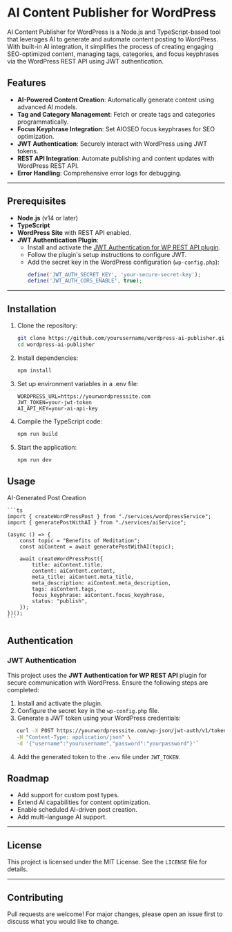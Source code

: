# AI Content Publisher for WordPress

AI Content Publisher for WordPress is a Node.js and TypeScript-based tool that leverages AI to generate and automate content posting to WordPress. With built-in AI integration, it simplifies the process of creating engaging SEO-optimized content, managing tags, categories, and focus keyphrases via the WordPress REST API using JWT authentication.

## Features

- **AI-Powered Content Creation**: Automatically generate content using advanced AI models.
- **Tag and Category Management**: Fetch or create tags and categories programmatically.
- **Focus Keyphrase Integration**: Set AIOSEO focus keyphrases for SEO optimization.
- **JWT Authentication**: Securely interact with WordPress using JWT tokens.
- **REST API Integration**: Automate publishing and content updates with WordPress REST API.
- **Error Handling**: Comprehensive error logs for debugging.

---

## Prerequisites

- **Node.js** (v14 or later)
- **TypeScript**
- **WordPress Site** with REST API enabled.
- **JWT Authentication Plugin**:
  - Install and activate the [JWT Authentication for WP REST API plugin](https://wordpress.org/plugins/jwt-authentication-for-wp-rest-api/).
  - Follow the plugin's setup instructions to configure JWT.
  - Add the secret key in the WordPress configuration (`wp-config.php`):
    ```php
    define('JWT_AUTH_SECRET_KEY', 'your-secure-secret-key');
    define('JWT_AUTH_CORS_ENABLE', true);
    ```

---

## Installation

1. Clone the repository:
   ```bash
   git clone https://github.com/yourusername/wordpress-ai-publisher.git
   cd wordpress-ai-publisher

2. Install dependencies:
   ```bash
   npm install

3. Set up environment variables in a .env file:
    ```env
    WORDPRESS_URL=https://yourwordpresssite.com
    JWT_TOKEN=your-jwt-token
    AI_API_KEY=your-ai-api-key

4. Compile the TypeScript code:
   ```bash
   npm run build

5. Start the application:
   ```bash
   npm run dev

## Usage
AI-Generated Post Creation

    ```ts
    import { createWordPressPost } from "./services/wordpressService";
    import { generatePostWithAI } from "./services/aiService";

    (async () => {
        const topic = "Benefits of Meditation";
        const aiContent = await generatePostWithAI(topic);

        await createWordPressPost({
            title: aiContent.title,
            content: aiContent.content,
            meta_title: aiContent.meta_title,
            meta_description: aiContent.meta_description,
            tags: aiContent.tags,
            focus_keyphrase: aiContent.focus_keyphrase,
            status: "publish",
        });
    })();
    ```
## Authentication

### JWT Authentication

This project uses the **JWT Authentication for WP REST API** plugin for secure communication with WordPress. Ensure the following steps are completed:

1.  Install and activate the plugin.
2.  Configure the secret key in the `wp-config.php` file.
3.  Generate a JWT token using your WordPress credentials:

 ```bash
    curl -X POST https://yourwordpresssite.com/wp-json/jwt-auth/v1/token \
    -H "Content-Type: application/json" \
    -d '{"username":"yourusername","password":"yourpassword"}'`
```
4.  Add the generated token to the `.env` file under `JWT_TOKEN`.


## Roadmap

-   Add support for custom post types.
-   Extend AI capabilities for content optimization.
-   Enable scheduled AI-driven post creation.
-   Add multi-language AI support.

----------

## License

This project is licensed under the MIT License. See the `LICENSE` file for details.

----------

## Contributing

Pull requests are welcome! For major changes, please open an issue first to discuss what you would like to change.